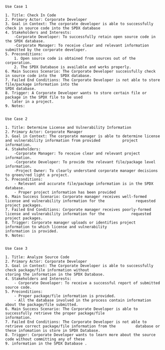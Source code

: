 	Use Case 1
	
	1. Title: Check In Code
	2. Primary Actor: Corporate Developer
	3. Goal in Context: The corporate developer is able to successfully check in source code into the SPDX database 
	4. Stakeholders and Interests:
		-Corporate Developer: To successfully retain open source code in the SPDX database.
		-Corporate Manager: To receive clear and relevant information submitted by the corporate developer.
	5. Preconditions:
		1. Open source code is obtained from sources out of the corporation.
		2. The SPDX Database is available and works properly.
	6. Main Success Scenario: The Corporate Developer successfully check in source code into the  SPDX database.
	7. Failed End Conditions: The Corporate Developer is not able to store file/package information into the 
	SPDX database. 
	8. Trigger: A Corporate Developer wants to store certain file or package in the SPDX file to be used 
	   later in a project. 
	9. Notes:


	Use Case 2

	1. Title: Determine License and Vulnerability Information
	2. Primary Actor: Corporate Manager
	3. Goal in Context: The corporate manager is able to determine license and vulnerability information from provided 			project information. 
	4. Stakeholders:
		-Corporate Manager: To receive clear and relevant project information.
		-Corporate Developer: To provide the relevant file/package level information. 
		-Project Owner: To clearly understand corporate manager decisions to green/red light a project. 
	5. Preconditions:
		- Relevant and accurate file/package information is in the SPDX database. 
		- Proper project information has been provided
	6. Main Success Scenario: Corporate manager receives well-formed license and vulnerability information for the				requested project packages. 
	7. Failed End Conditions: Corporate manager receives poorly-formed license and vulnerability information for the 			requested project packages. 
	8. Trigger: Corporate manager uploads or identifies project information to which license and vulnerability 				information is provided. 
	9. Notes:

	
	Use Case 3

	1. Title: Analyze Source Code
	2. Primary Actor: Corporate Developer
	3. Goal in Context: The Corporate Developer is able to successfully check package/file information without
	storing the information in the SPDX Database. 
	4. Stakeholders and Interests: 
		- Corporate Developer: To receive a successful report of submitted source code.
	5. Preconditions:
		- Proper package/file information is provided.
		- All the database involved in the process contain information about the package/file submitted. 
	6. Main Success Scenario: The Corporate Developer is able to successfully retrieve the proper package/file
	information. 
	7. Failed End Conditions: The Corporate Developer is not able to retrieve correct package/file information from the 		database or these infomation is store in SPDX Database. 
	8. Trigger: Corporate Developer wants to learn more about the source code without committing any of these
	9. information in the SPDX Database .
